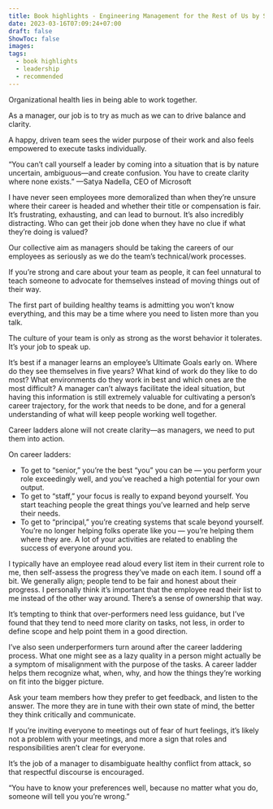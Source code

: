 ```yaml
---
title: Book highlights - Engineering Management for the Rest of Us by Sarah Drasner
date: 2023-03-16T07:09:24+07:00
draft: false
ShowToc: false
images:
tags:
  - book highlights
  - leadership
  - recommended
---
```


Organizational health lies in being able to work together.

As a manager, our job is to try as much as we can to drive balance and clarity.

A happy, driven team sees the wider purpose of their work and also feels empowered to execute tasks individually.

“You can’t call yourself a leader by coming into a situation that is by nature uncertain, ambiguous—and create confusion. You have to create clarity where none exists.” —Satya Nadella, CEO of Microsoft

I have never seen employees more demoralized than when they’re unsure where their career is headed and whether their title or compensation is fair. It’s frustrating, exhausting, and can lead to burnout. It’s also incredibly distracting. Who can get their job done when they have no clue if what they’re doing is valued?

Our collective aim as managers should be taking the careers of our employees as seriously as we do the team’s technical/work processes.

If you’re strong and care about your team as people, it can feel unnatural to teach someone to advocate for themselves instead of moving things out of their way.

The first part of building healthy teams is admitting you won’t know everything, and this may be a time where you need to listen more than you talk.

The culture of your team is only as strong as the worst behavior it tolerates. It’s your job to speak up.

It’s best if a manager learns an employee’s Ultimate Goals early on. Where do they see themselves in five years? What kind of work do they like to do most? What environments do they work in best and which ones are the most difficult? A manager can’t always facilitate the ideal situation, but having this information is still extremely valuable for cultivating a person’s career trajectory, for the work that needs to be done, and for a general understanding of what will keep people working well together.

Career ladders alone will not create clarity—as managers, we need to put them into action.

On career ladders:

- To get to “senior,” you’re the best “you” you can be — you perform your role exceedingly well, and you’ve reached a high potential for your own output.
- To get to “staff,” your focus is really to expand beyond yourself. You start teaching people the great things you’ve learned and help serve their needs.
- To get to “principal,” you’re creating systems that scale beyond yourself. You’re no longer helping folks operate like you — you’re helping them where they are. A lot of your activities are related to enabling the success of everyone around you.

I typically have an employee read aloud every list item in their current role to me, then self-assess the progress they’ve made on each item. I sound off a bit. We generally align; people tend to be fair and honest about their progress. I personally think it’s important that the employee read their list to me instead of the other way around. There’s a sense of ownership that way.

It’s tempting to think that over-performers need less guidance, but I’ve found that they tend to need more clarity on tasks, not less, in order to define scope and help point them in a good direction.

I’ve also seen underperformers turn around after the career laddering process. What one might see as a lazy quality in a person might actually be a symptom of misalignment with the purpose of the tasks. A career ladder helps them recognize what, when, why, and how the things they’re working on fit into the bigger picture.

Ask your team members how they prefer to get feedback, and listen to the answer. The more they are in tune with their own state of mind, the better they think critically and communicate.

If you’re inviting everyone to meetings out of fear of hurt feelings, it’s likely not a problem with your meetings, and more a sign that roles and responsibilities aren’t clear for everyone.

It’s the job of a manager to disambiguate healthy conflict from attack, so that respectful discourse is encouraged.

“You have to know your preferences well, because no matter what you do, someone will tell you you’re wrong.”
